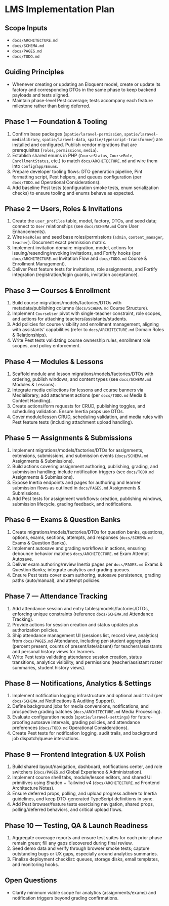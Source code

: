 # LMS Implementation Plan

## Scope Inputs
- `docs/ARCHITECTURE.md`
- `docs/SCHEMA.md`
- `docs/PAGES.md`
- `docs/TODO.md`

## Guiding Principles
- Whenever creating or updating an Eloquent model, create or update its factory and corresponding DTOs in the same phase to keep backend payloads and tests aligned.
- Maintain phase-level Pest coverage; tests accompany each feature milestone rather than being deferred.

## Phase 1 — Foundation & Tooling
1. Confirm base packages (`spatie/laravel-permission`, `spatie/laravel-medialibrary`, `spatie/laravel-data`, `spatie/typescript-transformer`) are installed and configured. Publish vendor migrations that are prerequisites (`roles`, `permissions`, `media`).
2. Establish shared enums in PHP (`CourseStatus`, `CourseRole`, `EnrollmentStatus`, etc.) to match `docs/ARCHITECTURE.md` and wire them into `config`/`app/Enums`.
3. Prepare developer tooling flows: DTO generation pipeline, Pint formatting script, Pest helpers, and queues configuration (per `docs/TODO.md` Operational Considerations).
4. Add baseline Pest tests (configuration smoke tests, enum serialization checks) to ensure tooling and enums behave as expected.

## Phase 2 — Users, Roles & Invitations
1. Create the `user_profiles` table, model, factory, DTOs, and seed data; connect to `User` relationships (see `docs/SCHEMA.md` Core User Enhancements).
2. Wire `HasRoles` and seed base roles/permissions (`admin`, `content_manager`, `teacher`). Document exact permission matrix.
3. Implement invitation domain: migration, model, actions for issuing/resending/revoking invitations, and Fortify hooks (per `docs/ARCHITECTURE.md` Invitation Flow and `docs/TODO.md` Course & Enrollment Management).
4. Deliver Pest feature tests for invitations, role assignments, and Fortify integration (registration/login guards, invitation acceptance).

## Phase 3 — Courses & Enrollment
1. Build course migrations/models/factories/DTOs with metadata/publishing columns (`docs/SCHEMA.md` Course Structure).
2. Implement `CourseUser` pivot with single-teacher constraint, role scopes, and actions for attaching teachers/assistants/students.
3. Add policies for course visibility and enrollment management, aligning with assistants' capabilities (refer to `docs/ARCHITECTURE.md` Domain Roles & Relationships).
4. Write Pest tests validating course ownership rules, enrollment role scopes, and policy enforcement.

## Phase 4 — Modules & Lessons
1. Scaffold module and lesson migrations/models/factories/DTOs with ordering, publish windows, and content types (see `docs/SCHEMA.md` Modules & Lessons).
2. Integrate media collections for lessons and course banners via Medialibrary; add attachment actions (per `docs/TODO.md` Media & Content Handling).
3. Create actions/form requests for CRUD, publishing toggles, and scheduling validation. Ensure Inertia props use DTOs.
4. Cover module/lesson CRUD, scheduling validation, and media rules with Pest feature tests (including attachment upload handling).

## Phase 5 — Assignments & Submissions
1. Implement migrations/models/factories/DTOs for assignments, extensions, submissions, and submission events (`docs/SCHEMA.md` Assignments & Submissions).
2. Build actions covering assignment authoring, publishing, grading, and submission handling; include notification triggers (see `docs/TODO.md` Assignments & Submissions).
3. Expose Inertia endpoints and pages for authoring and learner submission flows as outlined in `docs/PAGES.md` Assignments & Submissions.
4. Add Pest tests for assignment workflows: creation, publishing windows, submission lifecycle, grading feedback, and notifications.

## Phase 6 — Exams & Question Banks
1. Create migrations/models/factories/DTOs for question banks, questions, options, exams, sections, attempts, and responses (`docs/SCHEMA.md` Exams & Question Banks).
2. Implement autosave and grading workflows in actions, ensuring debounce behavior matches `docs/ARCHITECTURE.md` Exam Attempt Autosave.
3. Deliver exam authoring/review Inertia pages per `docs/PAGES.md` Exams & Question Banks; integrate analytics and grading queues.
4. Ensure Pest tests cover exam authoring, autosave persistence, grading paths (auto/manual), and attempt policies.

## Phase 7 — Attendance Tracking
1. Add attendance session and entry tables/models/factories/DTOs, enforcing unique constraints (reference `docs/SCHEMA.md` Attendance Tracking).
2. Provide actions for session creation and status updates plus authorization policies.
3. Ship attendance management UI (sessions list, record view, analytics) from `docs/PAGES.md` Attendance, including per-student aggregates (percent present, counts of present/late/absent) for teachers/assistants and personal history views for learners.
4. Write Pest tests validating attendance session creation, status transitions, analytics visibility, and permissions (teacher/assistant roster summaries, student history views).

## Phase 8 — Notifications, Analytics & Settings
1. Implement notification logging infrastructure and optional audit trail (per `docs/SCHEMA.md` Notifications & Auditing Support).
2. Define background jobs for media conversions, notifications, and prospective grading batches (`docs/ARCHITECTURE.md` Media Processing).
3. Evaluate configuration needs (`spatie/laravel-settings`) for future-proofing autosave intervals, grading policies, and attendance preferences (`docs/TODO.md` Operational Considerations).
4. Create Pest tests for notification logging, audit trails, and background job dispatch/queue interactions.

## Phase 9 — Frontend Integration & UX Polish
1. Build shared layout/navigation, dashboard, notifications center, and role switchers (`docs/PAGES.md` Global Experience & Administration).
2. Implement course shell tabs, module/lesson editors, and shared UI primitives using Shadcn + Tailwind v4 (`docs/ARCHITECTURE.md` Frontend Architecture Notes).
3. Ensure deferred props, polling, and upload progress adhere to Inertia guidelines, and keep DTO-generated TypeScript definitions in sync.
4. Add Pest browser/feature tests exercising navigation, shared props, polling/deferred behaviors, and critical upload flows.

## Phase 10 — Testing, QA & Launch Readiness
1. Aggregate coverage reports and ensure test suites for each prior phase remain green; fill any gaps discovered during final review.
2. Seed demo data and verify through browser smoke tests; capture outstanding bugs or UX gaps, especially around analytics summaries.
3. Finalize deployment checklist: queues, storage disks, email templates, and monitoring hooks.

## Open Questions
- Clarify minimum viable scope for analytics (assignments/exams) and notification triggers beyond grading confirmations.
